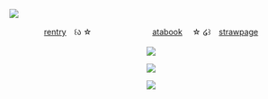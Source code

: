 ![](https://komarev.com/ghpvc/?username=sacrificedfool&color=5b467e&label=stopped-bye)
<p align="center"
  
[rentry](https://rentry.co/ssacrificed)　꒰ა ☆ 　ㅤㅤㅤㅤㅤㅤㅤ[atabook](https://sacrificedfool.atabook.org/)　 ☆ ໒꒱　[strawpage](https://cheriefraise.straw.page)
<br>
<br>
<img src="https://file.garden/ZtttiuQF4zKolxgp/IMG_0289.png"/>
</p>
<p align="center">
<img src="https://file.garden/ZtttiuQF4zKolxgp/Chaircrush.png"/>
</p>

<p align="center">
  <img src="https://file.garden/ZtttiuQF4zKolxgp/IMG_0288.png"/>
  <br>
  <br>
</p>

<!--
**sacrificedfool/sacrificedfool** is a ✨ _special_ ✨ repository because its `README.md` (this file) appears on your GitHub profile.

Here are some ideas to get you started:

- 🔭 I’m currently working on ...
- 🌱 I’m currently learning ...
- 👯 I’m looking to collaborate on ...
- 🤔 I’m looking for help with ...
- 💬 Ask me about ...
- 📫 How to reach me: ...
- 😄 Pronouns: ...
- ⚡ Fun fact: ...
-->
